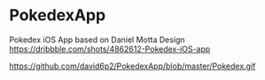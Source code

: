 # PokedexApp

Pokedex iOS App based on Daniel Motta Design https://dribbble.com/shots/4862612-Pokedex-iOS-app

https://github.com/david6p2/PokedexApp/blob/master/Pokedex.gif
